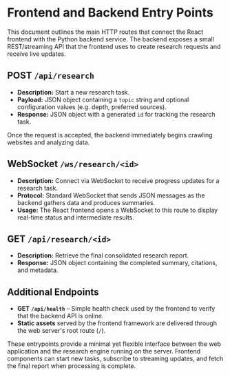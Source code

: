 # Frontend and Backend Entry Points

This document outlines the main HTTP routes that connect the React frontend with the Python backend service. The backend exposes a small REST/streaming API that the frontend uses to create research requests and receive live updates.

## POST `/api/research`
- **Description:** Start a new research task.
- **Payload:** JSON object containing a `topic` string and optional configuration values (e.g. depth, preferred sources).
- **Response:** JSON object with a generated `id` for tracking the research task.

Once the request is accepted, the backend immediately begins crawling websites and analyzing data.

## WebSocket `/ws/research/<id>`
- **Description:** Connect via WebSocket to receive progress updates for a research task.
- **Protocol:** Standard WebSocket that sends JSON messages as the backend gathers data and produces summaries.
- **Usage:** The React frontend opens a WebSocket to this route to display real-time status and intermediate results.

## GET `/api/research/<id>`
- **Description:** Retrieve the final consolidated research report.
- **Response:** JSON object containing the completed summary, citations, and metadata.

## Additional Endpoints
- **GET `/api/health`** – Simple health check used by the frontend to verify that the backend API is online.
- **Static assets** served by the frontend framework are delivered through the web server's root route (`/`).

These entrypoints provide a minimal yet flexible interface between the web application and the research engine running on the server. Frontend components can start new tasks, subscribe to streaming updates, and fetch the final report when processing is complete.
